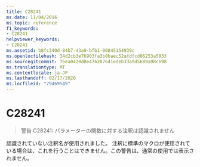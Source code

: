 ```yaml
---
title: C28241
ms.date: 11/04/2016
ms.topic: reference
f1_keywords:
- C28241
helpviewer_keywords:
- C28241
ms.assetid: b8fc340d-84b7-43a9-bfb1-00845154939c
ms.openlocfilehash: 34d2cb3e76903fa3b8baec52afdfcd06253a5833
ms.sourcegitcommit: 7bea0420d0e476287641edeb33a9d5689a98cb98
ms.translationtype: MT
ms.contentlocale: ja-JP
ms.lasthandoff: 02/17/2020
ms.locfileid: "79469549"
---
```

# <a name="c28241"></a>C28241

> 警告 C28241: パラメーターの関数に対する注釈は認識されません

認識されていない注釈名が使用されました。 注釈に標準のマクロが使用されている場合は、これを行うことはできません。この警告は、通常の使用では表示されません。
